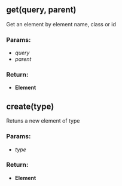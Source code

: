 

<!-- Start src\ez-dom.es6 -->

## get(query, parent)

Get an element by element name, class or id

### Params:

* *query* 
* *parent* 

### Return:

* **Element** 

## create(type)

Retuns a new element of type

### Params:

* *type* 

### Return:

* **Element** 

<!-- End src\ez-dom.es6 -->

